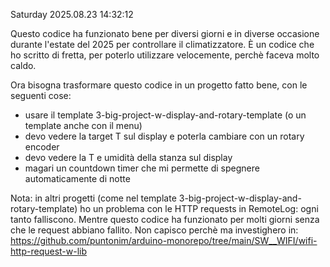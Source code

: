 Saturday 2025.08.23 14:32:12

Questo codice ha funzionato bene per diversi giorni e in diverse occasione durante
l'estate del 2025 per controllare il climatizzatore.
È un codice che ho scritto di fretta, per poterlo utilizzare velocemente, perchè
faceva molto caldo.

Ora bisogna trasformare questo codice in un progetto fatto bene, con le seguenti cose:

- usare il template 3-big-project-w-display-and-rotary-template
  (o un template anche con il menu)
- devo vedere la target T sul display e poterla cambiare con un rotary encoder
- devo vedere la T e umidità della stanza sul display
- magari un countdown timer che mi permette di spegnere automaticamente di notte

Nota: in altri progetti (come nel template 3-big-project-w-display-and-rotary-template)
ho un problema con le HTTP requests in RemoteLog: ogni tanto falliscono. Mentre questo
codice ha funzionato per molti giorni senza che le request abbiano fallito. Non
capisco perchè ma investighero in: https://github.com/puntonim/arduino-monorepo/tree/main/SW__WIFI/wifi-http-request-w-lib
